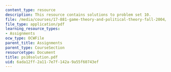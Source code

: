 ```yaml
---
content_type: resource
description: This resource contains solutions to problem set 10.
file: /media/courses/17-881-game-theory-and-political-theory-fall-2004/6ada12ff2a117e7f142a9a55f60743ef_ps10solution.pdf
file_type: application/pdf
learning_resource_types:
- Assignments
ocw_type: OCWFile
parent_title: Assignments
parent_type: CourseSection
resourcetype: Document
title: ps10solution.pdf
uid: 6ada12ff-2a11-7e7f-142a-9a55f60743ef
---
```


